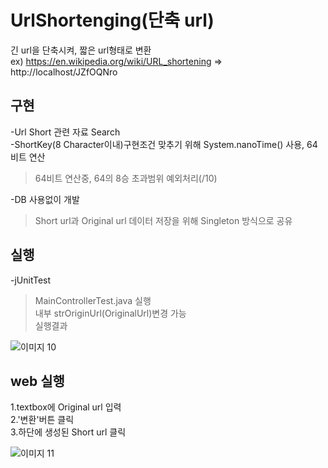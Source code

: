 
# UrlShortenging(단축 url)
긴 url을 단축시켜, 짧은 url형태로 변환  
ex) https://en.wikipedia.org/wiki/URL_shortening => http://localhost/JZfOQNro  



## 구현
-Url Short 관련 자료 Search  
-ShortKey(8 Character이내)구현조건 맞추기 위해 System.nanoTime() 사용, 64비트 연산  
>64비트 연산중, 64의 8승 초과범위 예외처리(/10)  

-DB 사용없이 개발  
>Short url과 Original url 데이터 저장을 위해 Singleton 방식으로 공유  


## 실행 
-jUnitTest  
>MainControllerTest.java 실행  
>내부 strOriginUrl(OriginalUrl)변경 가능  
>실행결과  
  
![이미지 10](https://user-images.githubusercontent.com/35560053/63227903-abe57c00-c226-11e9-9d6d-080d876d2127.jpg)


## web 실행 
1.textbox에 Original url 입력  
2.'변환'버튼 클릭  
3.하단에 생성된 Short url 클릭  

![이미지 11](https://user-images.githubusercontent.com/35560053/63228192-ab4ee480-c22a-11e9-9085-8cebe2241dda.jpg)



